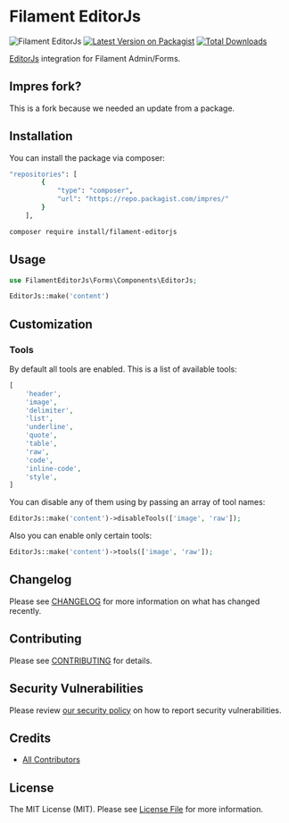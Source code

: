 # Filament EditorJs

![Filament EditorJs](art/banner.png)
[![Latest Version on Packagist](https://img.shields.io/packagist/v/rahmanramsi/filament-editorjs.svg?style=flat-square)](https://packagist.org/packages/rahmanramsi/filament-editorjs)
[![Total Downloads](https://img.shields.io/packagist/dt/rahmanramsi/filament-editorjs.svg?style=flat-square)](https://packagist.org/packages/rahmanramsi/filament-editorjs)

[EditorJs](https://editorjs.io/) integration for Filament Admin/Forms.

## Impres fork?
This is a fork because we needed an update from a package.

## Installation

You can install the package via composer:

```bash
"repositories": [
        {
            "type": "composer",
            "url": "https://repo.packagist.com/impres/"
        }
    ],
```

```bash
composer require install/filament-editorjs
```

## Usage

```php
use FilamentEditorJs\Forms\Components\EditorJs;

EditorJs::make('content')

```

## Customization

### Tools

By default all tools are enabled. This is a list of available tools:

```php
[
    'header',
    'image',
    'delimiter',
    'list',
    'underline',
    'quote',
    'table',
    'raw',
    'code',
    'inline-code',
    'style',
]
```

You can disable any of them using by passing an array of tool names:

```php
EditorJs::make('content')->disableTools(['image', 'raw']);
```

Also you can enable only certain tools:

```php
EditorJs::make('content')->tools(['image', 'raw']);
```

## Changelog

Please see [CHANGELOG](CHANGELOG.md) for more information on what has changed recently.

## Contributing

Please see [CONTRIBUTING](https://github.com/spatie/.github/blob/main/CONTRIBUTING.md) for details.

## Security Vulnerabilities

Please review [our security policy](../../security/policy) on how to report security vulnerabilities.

## Credits

- [All Contributors](../../contributors)

## License

The MIT License (MIT). Please see [License File](LICENSE.md) for more information.
